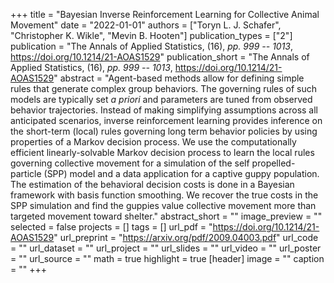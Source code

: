 +++
title = "Bayesian Inverse Reinforcement Learning for Collective Animal Movement"
date = "2022-01-01"
authors = ["Toryn L. J. Schafer", "Christopher K. Wikle", "Mevin B. Hooten"]
publication_types = ["2"]
publication = "The Annals of Applied Statistics, (16), _pp. 999 -- 1013_, https://doi.org/10.1214/21-AOAS1529"
publication_short = "The Annals of Applied Statistics, (16), _pp. 999 -- 1013_, https://doi.org/10.1214/21-AOAS1529"
abstract = "Agent-based methods allow for defining simple rules that generate complex group behaviors. The governing rules of such models are typically set *a priori* and parameters are tuned from observed behavior trajectories. Instead of making simplifying assumptions across all anticipated scenarios, inverse reinforcement learning provides inference on the short-term (local) rules governing long term behavior policies by using properties of a Markov decision process. We use the computationally efficient linearly-solvable Markov decision process to learn the local rules governing collective movement for a simulation of the self propelled-particle (SPP) model and a data application for a captive guppy population. The estimation of the behavioral decision costs is done in a Bayesian framework with basis function smoothing. We recover the true costs in the SPP simulation and find the guppies value collective movement more than targeted movement toward shelter."
abstract_short = ""
image_preview = ""
selected = false
projects = []
tags = []
url_pdf = "https://doi.org/10.1214/21-AOAS1529"
url_preprint = "https://arxiv.org/pdf/2009.04003.pdf"
url_code = ""
url_dataset = ""
url_project = ""
url_slides = ""
url_video = ""
url_poster = ""
url_source = ""
math = true
highlight = true
[header]
image = ""
caption = ""
+++
